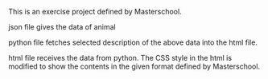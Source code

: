 This is an exercise project defined by Masterschool.

json file gives the data of animal

python file fetches selected description of the above data into the html file.

html file receives the data from python. The CSS style in the html is modified to show the contents in the given format defined by Masterschool.
